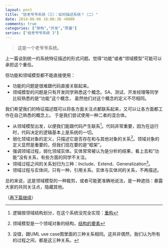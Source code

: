 ```yaml
---
layout: post
title: "给老爷爷系统（三）：如何描述系统？（二）"
date: 2014-06-06 18:06:38 +0800
comments: true
categories: ["架构","开发","质量"]
series: ["给老爷爷系统 3"]
---
```

> 这是一个老爷爷系统。

上一篇谈到统一的系统特征描述的形式问题。觉得“功能”或者“领域模型”可能可以承担这个重任。

<!-- more -->
但功能和领域模型都不能直接使用：

* 功能的问题是很难跟代码直接关联起来。
* 领域模型的问题是只有开发同学熟悉这个概念。SA、测试、开发经理等同学比较熟悉的是“功能”这个概念，
虽然他们对这个概念的定义不尽相同。


我们希望我们的特征描述既可以将各方面关注点都联系起来，又可以让各方面都工作在自己熟悉的概念上。
于是我们尝试使用一种二者的混合体。

* 从领域模型出发，以便我们能跟代码产生联系[^1]。代码非常重要，因为在运行时，代码决定的逻辑基本上是系统的一切。
* 弱化领域对象的定义，只描述它是否存在和与其他对象的关系[^2]。领域对象的定义显然是重要的，但我们现在要的是“框架”。
* 强调领域过程，弱化领域实体。实体常常被认为是分析的结果，看上去和“功能”没有关系，有些方面的同学不关注。
* 领域过程之间的关系划归为三种：Include、Extend、Generalization[^3]。
* 领域过程与实体间，只有一种，引用关系。实体与实体间的关系，不再描述。

总的来说，这是领域模型的一种裁剪，或者可能更准确地说法，是一种遮挡：暴露大家的共同关注点，隐藏其他。

（[再下篇继续](/2014/06/07/view3)）

[^1]: 逻辑按领域结构划分，在这个系统没完全实现：[重构](/2014/06/09/refactory)
[^2]: 领域模型是一个领域对象的结构，[结构的要素](/2014/06/07/structure)
[^3]: 没错，跟UML use case图里面的三种关系相同。这并非偶然，我们认为所有的过程之间，都是这三种关系。
